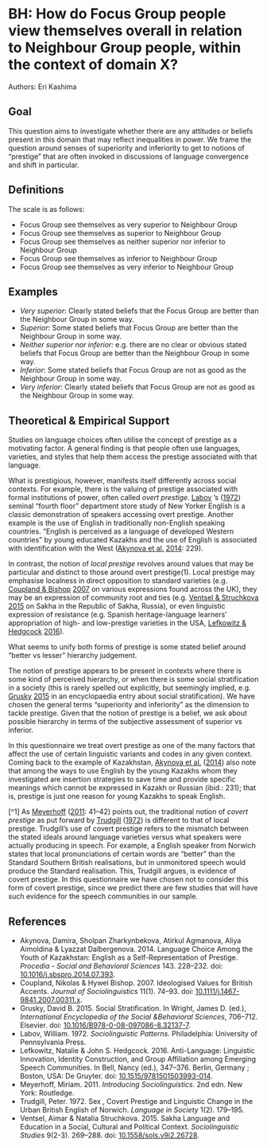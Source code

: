 # BH: How do Focus Group people view themselves overall in relation to Neighbour Group people, within the context of domain X?

Authors: Eri Kashima


## Goal

This question aims to investigate whether there are any attitudes or beliefs present in this domain that may reflect inequalities in power. We frame the question around senses of superiority and inferiority to get to notions of “prestige” that are often invoked in discussions of language convergence and shift in particular.

## Definitions

The scale is as follows:

- Focus Group see themselves as very superior to Neighbour Group
- Focus Group see themselves as superior to Neighbour Group
- Focus Group see themselves as neither superior nor inferior to Neighbour Group
- Focus Group see themselves as inferior to Neighbour Group
- Focus Group see themselves as very inferior to Neighbour Group


## Examples

- *Very superior*: Clearly stated beliefs that the Focus Group are better than the Neighbour Group in some way.
- *Superior*: Some stated beliefs that Focus Group are better than the Neighbour Group in some way.
- *Neither superior nor inferior:* e.g. there are no clear or obvious stated beliefs that Focus Group are better than the Neighbour Group in some way.
- *Inferior*: Some stated beliefs that Focus Group are not as good as the Neighbour Group in some way.
- *Very inferior*: Clearly stated beliefs that Focus Group are not as good as the Neighbour Group in some way.

## Theoretical & Empirical Support

Studies on language choices often utilise the concept of prestige as a motivating factor. A general finding is that people often use languages, varieties, and styles that help them access the prestige associated with that language.

What is prestigious, however, manifests itself differently across social contexts. For example, there is the valuing of prestige associated with formal institutions of power, often called *overt prestige*. [Labov](#source-Labov1972) ’s ([1972](#source-Labov1972)) seminal “fourth floor” department store study of New Yorker English is a classic demonstration of speakers accessing overt prestige. Another example is the use of English in traditionally non-English speaking countries. “English is perceived as a language of developed Western countries” by young educated Kazakhs and the use of English is associated with identification with the West ([Akynova et al.](#source-AkynovaEtAl2014) [2014](#source-AkynovaEtAl2014): 229).

In contrast, the notion of *local prestige* revolves around values that may be particular and distinct to those around overt prestige(1). Local prestige may emphasise localness in direct opposition to standard varieties (e.g. [Coupland & Bishop](#source-CouplandBishop2007) [2007](#source-CouplandBishop2007) on various expressions found across the UK), they may be an expression of community root and ties (e.g. [Ventsel & Struchkova](#source-VentselStruchkova2015) [2015](#source-VentselStruchkova2015) on Sakha in the Republic of Sakha, Russia), or even linguistic expression of resistance (e.g. Spanish heritage-language learners’ appropriation of high- and low-prestige varieties in the USA, [Lefkowitz & Hedgcock](#source-LefkowitzHedgcock2016) [2016](#source-LefkowitzHedgcock2016)).

What seems to unify both forms of prestige is some stated belief around “better vs lesser” hierarchy judgement.

The notion of prestige appears to be present in contexts where there is some kind of perceived hierarchy, or when there is some social stratification in a society (this is rarely spelled out explicitly, but seemingly implied, e.g. [Grusky](#source-Grusky2015) [2015](#source-Grusky2015) in an encyclopaedia entry about social stratification). We have chosen the general terms “superiority and inferiority” as the dimension to tackle prestige. Given that the notion of prestige is a belief, we ask about possible hierarchy in terms of the subjective assessment of superior vs inferior.

In this questionnaire we treat overt prestige as one of the many factors that affect the use of certain linguistic variants and codes in any given context. Coming back to the example of Kazakhstan, [Akynova et al.](#source-AkynovaEtAl2014) ([2014](#source-AkynovaEtAl2014)) also note that among the ways to use English by the young Kazakhs whom they investigated are insertion strategies to save time and provide specific meanings which cannot be expressed in Kazakh or Russian (ibid.: 231); that is, prestige is just one reason for young Kazakhs to speak English.

[^1] As [Meyerhoff](#source-Meyerhoff2011) ([2011](#source-Meyerhoff2011): 41–42) points out, the traditional notion of *covert prestige* as put forward by [Trudgill](#source-Trudgill1972) ([1972](#source-Trudgill1972)) is different to that of local prestige. Trudgill’s use of covert prestige refers to the mismatch between the stated ideals around language varieties versus what speakers were actually producing in speech. For example, a English speaker from Norwich states that local pronunciations of certain words are “better” than the Standard Southern British realisations, but in unmonitored speech would produce the Standard realisation. This, Trudgill argues, is evidence of covert prestige. In this questionnaire we have chosen not to consider this form of covert prestige, since we predict there are few studies that will have such evidence for the speech communities in our sample.
## References

- <a id="source-AkynovaEtAl2014"> </a>Akynova, Damira, Sholpan Zharkynbekova, Atirkul Agmanova, Aliya Aimoldina & Lyazzat Dalbergenova. 2014. Language Choice Among the Youth of Kazakhstan: English as a Self-Representation of Prestige. _Procedia - Social and Behavioral Sciences_ 143. 228–232. doi: [10.1016/j.sbspro.2014.07.393](https://doi.org/10.1016/j.sbspro.2014.07.393).
- <a id="source-CouplandBishop2007"> </a>Coupland, Nikolas & Hywel Bishop. 2007. Ideologised Values for British Accents. _Journal of Sociolinguistics_ 11(1). 74–93. doi: [10.1111/j.1467-9841.2007.00311.x](https://doi.org/10.1111/j.1467-9841.2007.00311.x).
- <a id="source-Grusky2015"> </a>Grusky, David B. 2015. Social Stratification. In Wright, James D. (ed.), _International Encyclopedia of the Social &Behavioral Sciences_, 706–712. Elsevier. doi: [10.1016/B978-0-08-097086-8.32137-7](https://doi.org/10.1016/B978-0-08-097086-8.32137-7).
- <a id="source-Labov1972"> </a>Labov, William. 1972. _Sociolinguistic Patterns_. Philadelphia: University of Pennsylvania Press.
- <a id="source-LefkowitzHedgcock2016"> </a>Lefkowitz, Natalie & John S. Hedgcock. 2016. Anti-Language: Linguistic Innovation, Identity Construction, and Group Affiliation among Emerging Speech Communities. In Bell, Nancy (ed.), 347–376. Berlin, Germany ; Boston, USA: De Gruyter. doi: [10.1515/9781501503993-014](https://doi.org/10.1515/9781501503993-014).
- <a id="source-Meyerhoff2011"> </a>Meyerhoff, Miriam. 2011. _Introducing Sociolinguistics_. 2nd edn. New York: Routledge.
- <a id="source-Trudgill1972"> </a>Trudgill, Peter. 1972. Sex , Covert Prestige and Linguistic Change in the Urban British English of Norwich. _Language in Society_ 1(2). 179–195.
- <a id="source-VentselStruchkova2015"> </a>Ventsel, Aimar & Natalia Struchkova. 2015. Sakha Language and Education in a Social, Cultural and Political Context. _Sociolinguistic Studies_ 9(2-3). 269–288. doi: [10.1558/sols.v9i2.26728](https://doi.org/10.1558/sols.v9i2.26728).
